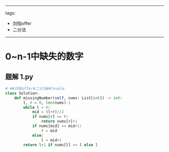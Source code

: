 
---
tags:
  - 剑指offer
  - 二分法
---

# 0~n-1中缺失的数字

## 题解 1.py

```.py
# ##剑指offer#二分法##levele
class Solution:
    def missingNumber(self, nums: List[int]) -> int:
        l, r = 0, len(nums)-1
        while l < r:
            mid = (l+r)//2
            if nums[r] == r:
                return nums[r]+1
            if nums[mid] == mid+1:
                r = mid
            else:
                l = mid+1
        return l+1 if nums[l] == l else l

```



